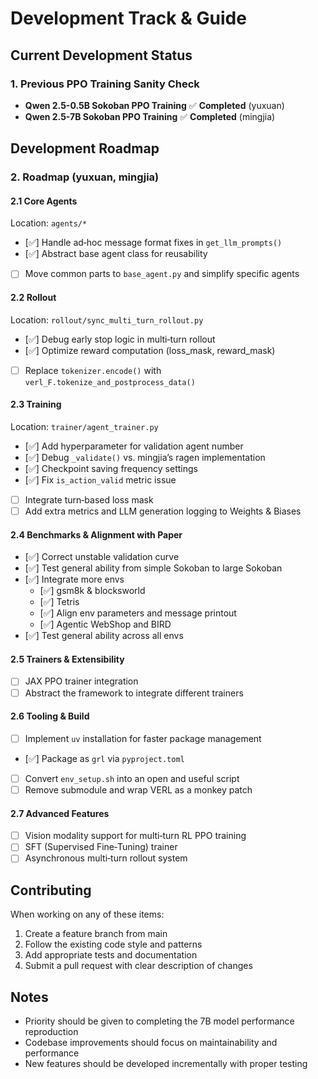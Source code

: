 # Development Track & Guide

## Current Development Status

### 1. Previous PPO Training Sanity Check
- **Qwen 2.5-0.5B Sokoban PPO Training** ✅ **Completed** (yuxuan)
- **Qwen 2.5-7B Sokoban PPO Training** ✅ **Completed** (mingjia)

## Development Roadmap

### 2. Roadmap (yuxuan, mingjia)

#### 2.1 Core Agents
Location: `agents/*`
- [✅] Handle ad‑hoc message format fixes in `get_llm_prompts()`
- [✅] Abstract base agent class for reusability
- [ ] Move common parts to `base_agent.py` and simplify specific agents

#### 2.2 Rollout
Location: `rollout/sync_multi_turn_rollout.py`
- [✅] Debug early stop logic in multi‑turn rollout
- [✅] Optimize reward computation (loss_mask, reward_mask)
- [ ] Replace `tokenizer.encode()` with `verl_F.tokenize_and_postprocess_data()`

#### 2.3 Training
Location: `trainer/agent_trainer.py`
- [✅] Add hyperparameter for validation agent number
- [✅] Debug `_validate()` vs. mingjia’s ragen implementation
- [✅] Checkpoint saving frequency settings
- [✅] Fix `is_action_valid` metric issue
- [ ] Integrate turn‑based loss mask
- [ ] Add extra metrics and LLM generation logging to Weights & Biases

#### 2.4 Benchmarks & Alignment with Paper
- [✅] Correct unstable validation curve
- [✅] Test general ability from simple Sokoban to large Sokoban
- [✅] Integrate more envs
  - [✅] gsm8k & blocksworld
  - [✅] Tetris
  - [✅] Align env parameters and message printout
  - [✅] Agentic WebShop and BIRD
- [✅] Test general ability across all envs

#### 2.5 Trainers & Extensibility
- [ ] JAX PPO trainer integration
- [ ] Abstract the framework to integrate different trainers

#### 2.6 Tooling & Build
- [ ] Implement `uv` installation for faster package management
- [✅] Package as `grl` via `pyproject.toml`
- [ ] Convert `env_setup.sh` into an open and useful script
- [ ] Remove submodule and wrap VERL as a monkey patch

#### 2.7 Advanced Features
- [ ] Vision modality support for multi‑turn RL PPO training
- [ ] SFT (Supervised Fine‑Tuning) trainer
- [ ] Asynchronous multi‑turn rollout system

## Contributing

When working on any of these items:
1. Create a feature branch from main
2. Follow the existing code style and patterns
3. Add appropriate tests and documentation
4. Submit a pull request with clear description of changes

## Notes

- Priority should be given to completing the 7B model performance reproduction
- Codebase improvements should focus on maintainability and performance
- New features should be developed incrementally with proper testing
